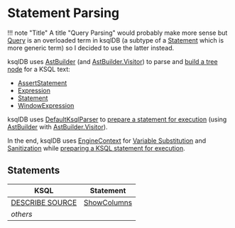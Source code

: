 # Statement Parsing

!!! note "Title"
    A title "Query Parsing" would probably make more sense but [Query](Query.md) is an overloaded term in ksqlDB (a subtype of a [Statement](Statement.md) which is more generic term) so I decided to use the latter instead.

ksqlDB uses [AstBuilder](AstBuilder.md) (and [AstBuilder.Visitor](AstBuilder.Visitor.md)) to parse and [build a tree node](AstBuilder.md#build) for a KSQL text:

* [AssertStatement](AssertStatement.md)
* [Expression](Expression.md)
* [Statement](Statement.md)
* [WindowExpression](WindowExpression.md)

ksqlDB uses [DefaultKsqlParser](DefaultKsqlParser.md) to [prepare a statement for execution](DefaultKsqlParser.md#prepare) (using [AstBuilder](AstBuilder.md) with [AstBuilder.Visitor](AstBuilder.Visitor.md)).

In the end, ksqlDB uses [EngineContext](../EngineContext.md) for [Variable Substitution](../EngineContext.md#substituteVariables) and [Sanitization](../AstSanitizer.md#sanitize) while [preparing a KSQL statement for execution](../EngineContext.md#prepare).

## Statements

KSQL | Statement
-----|----------
 [DESCRIBE SOURCE](AstBuilder.Visitor.md#visitShowColumns) | [ShowColumns](ShowColumns.md)
 _others_ |
